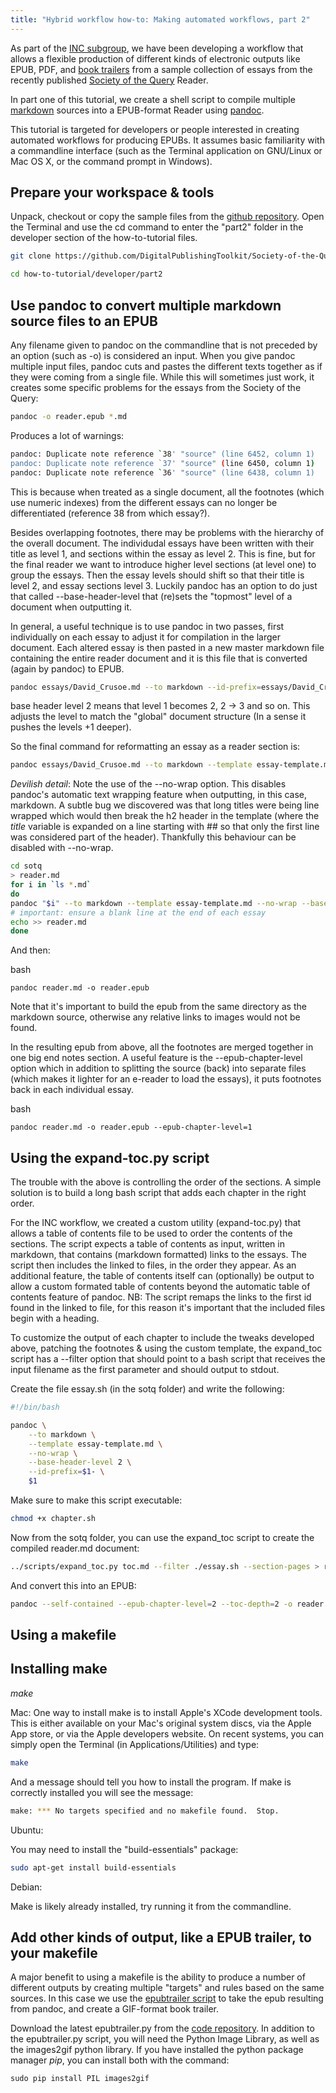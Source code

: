 ```yaml
---
title: "Hybrid workflow how-to: Making automated workflows, part 2"
---
```


As part of the [INC subgroup][INC], we have been developing a workflow that allows a flexible production of different kinds of electronic outputs like EPUB, PDF, and [book trailers](http://digitalpublishingtoolkit.org/2014/10/epub-trailers/) from a sample collection of essays from the recently published [Society of the Query](http://networkcultures.org/query/) Reader.

In part one of this tutorial, we create a shell script to compile multiple [markdown][markdown] sources into a EPUB-format Reader using [pandoc][pandoc].

This tutorial is targeted for developers or people interested in creating automated workflows for producing EPUBs. It assumes basic familiarity with a commandline interface (such as the Terminal application on GNU/Linux or Mac OS X, or the command prompt in Windows).


## Prepare your workspace & tools

Unpack, checkout or copy the sample files from the [github repository](https://github.com/DigitalPublishingToolkit/Society-of-the-Query-Reader). Open the Terminal and use the cd command to enter the "part2" folder in the developer section of the how-to-tutorial files.

```bash
git clone https://github.com/DigitalPublishingToolkit/Society-of-the-Query-Reader.git

cd how-to-tutorial/developer/part2
```

## Use pandoc to convert multiple markdown source files to an EPUB

Any filename given to pandoc on the commandline that is not preceded by an option (such as -o) is considered an input. When you give pandoc multiple input files, pandoc cuts and pastes the different texts together as if they were coming from a single file. While this will sometimes just work, it creates some specific problems for the essays from the Society of the Query:

```bash
pandoc -o reader.epub *.md
```

Produces a lot of warnings:

```bash
pandoc: Duplicate note reference `38' "source" (line 6452, column 1)
pandoc: Duplicate note reference `37' "source" (line 6450, column 1)
pandoc: Duplicate note reference `36' "source" (line 6438, column 1)
```

This is because when treated as a single document, all the footnotes (which use numeric indexes) from the different essays can no longer be differentiated (reference 38 from which essay?).

Besides overlapping footnotes, there may be problems with the hierarchy of the overall document. The individudal essays have been written with their title as level 1, and sections within the essay as level 2. This is fine, but for the final reader we want to introduce higher level sections (at level one) to group the essays. Then the essay levels should shift so that their title is level 2, and essay sections level 3. Luckily pandoc has an option to do just that called --base-header-level that (re)sets the "topmost" level of a document when outputting it.

In general, a useful technique is to use pandoc in two passes, first individually on each essay to adjust it for compilation in the larger document. Each altered essay is then pasted in a new master markdown file containing the entire reader document and it is this file that is converted (again by pandoc) to EPUB.

```bash
pandoc essays/David_Crusoe.md --to markdown --id-prefix=essays/David_Crusoe.md-  --base-header-level 2
```

base header level 2 means that level 1 becomes 2, 2 -> 3 and so on. This adjusts the level to match the "global" document structure (In a sense it pushes the levels +1 deeper).

So the final command for reformatting an essay as a reader section is:

```bash
pandoc essays/David_Crusoe.md --to markdown --template essay-template.md --no-wrap --id-prefix=essays/David_Crusoe.md- --base-header-level 2
```

*Devilish detail*: Note the use of the --no-wrap option. This disables pandoc's automatic text wrapping feature when outputting, in this case, markdown. A subtle bug we discovered was that long titles were being line wrapped which would then break the h2 header in the template (where the $title$ variable is expanded on a line starting with ## so that only the first line was considered part of the header). Thankfully this behaviour can be disabled with --no-wrap.


```bash
cd sotq
> reader.md
for i in `ls *.md`
do
pandoc "$i" --to markdown --template essay-template.md --no-wrap --base-header-level 2 --id-prefix="${i}-" >> reader.md
# important: ensure a blank line at the end of each essay
echo >> reader.md
done
```
And then:

bash
```
pandoc reader.md -o reader.epub
```

Note that it's important to build the epub from the same directory as the markdown source, otherwise any relative links to images would not be found. 

In the resulting epub from above, all the footnotes are merged together in one big end notes section. A useful feature is the --epub-chapter-level option which in addition to splitting the source (back) into separate files (which makes it lighter for an e-reader to load the essays), it puts footnotes back in each individual essay.

bash
```
pandoc reader.md -o reader.epub --epub-chapter-level=1
```

## Using the expand-toc.py script

The trouble with the above is controlling the order of the sections. A simple solution is to build a long bash script that adds each chapter in the right order.

For the INC workflow, we created a custom utility (expand-toc.py) that allows a table of contents file to be used to order the contents of the sections. The script expects a table of contents as input, written in markdown, that contains (markdown formatted) links to the essays. The script then includes the linked to files, in the order they appear. As an additional feature, the table of contents itself can (optionally) be output to allow a custom formated table of contents beyond the automatic table of contents feature of pandoc. NB: The script remaps the links to the first id found in the linked to file, for this reason it's important that the included files begin with a heading.

To customize the output of each chapter to include the tweaks developed above, patching the footnotes & using the custom template, the expand_toc script has a --filter option that should point to a bash script that receives the input filename as the first parameter and should output to stdout.

Create the file essay.sh (in the sotq folder) and write the following:
```bash
#!/bin/bash

pandoc \
    --to markdown \
    --template essay-template.md \
    --no-wrap \
    --base-header-level 2 \
    --id-prefix=$1- \
    $1
```

Make sure to make this script executable:
```bash
chmod +x chapter.sh
```

Now from the sotq folder, you can use the expand_toc script to create the compiled reader.md document:
```bash
../scripts/expand_toc.py toc.md --filter ./essay.sh --section-pages > reader.md
```

And convert this into an EPUB:
```bash
pandoc --self-contained --epub-chapter-level=2 --toc-depth=2 -o reader.epub reader.md
```


## Using a makefile

## Installing make

*make*

Mac: One way to install make is to install Apple's XCode development tools. This is either available on your Mac's original system discs, via the Apple App store, or via the Apple developers website. On recent systems, you can simply open the Terminal (in Applications/Utilities) and type:

```bash
make
```

And a message should tell you how to install the program. If make is correctly installed you will see the message:

```bash
make: *** No targets specified and no makefile found.  Stop.
```

Ubuntu:

You may need to install the "build-essentials" package:

```bash
sudo apt-get install build-essentials
```

Debian:

Make is likely already installed, try running it from the commandline.


## Add other kinds of output, like a EPUB trailer, to your makefile

A major benefit to using a makefile is the ability to produce a number of different outputs by creating multiple "targets" and rules based on the same sources. In this case we use the [epubtrailer script](http://digitalpublishingtoolkit.org/2014/10/epub-trailers/) to take the epub resulting from pandoc, and create a GIF-format book trailer.

Download the latest epubtrailer.py from the [code repository](https://github.com/DigitalPublishingToolkit/epubtrailer.py). In addition to the epubtrailer.py script, you will need the Python Image Library, as well as the images2gif python library. If you have installed the python package manager *pip*, you can install both with the command:

    sudo pip install PIL images2gif



[INC]: http://networkcultures.org
[pandoc]: http://johnmacfarlane.net/pandoc/
[markdown]: http://daringfireball.net/projects/markdown/